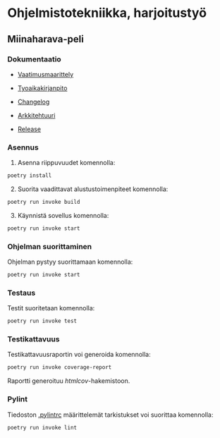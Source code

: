 # Ohjelmistotekniikka, harjoitustyö

## Miinaharava-peli

### Dokumentaatio

- [Vaatimusmaarittely](https://github.com/hakkajoe/ot-harjoitusty-/blob/master/dokumentaatio/vaatimusmaarittely.md)

- [Tyoaikakirjanpito](https://github.com/hakkajoe/ot-harjoitusty-/blob/master/dokumentaatio/tyoaikakirjanpito.md)

- [Changelog](https://github.com/hakkajoe/ot-harjoitusty-/blob/master/dokumentaatio/changelog.md)

- [Arkkitehtuuri](https://github.com/hakkajoe/ot-harjoitusty-/blob/master/dokumentaatio/arkkitehtuuri.md)

- [Release](https://github.com/hakkajoe/ot-harjoitusty-/releases/tag/viikko5)

### Asennus

1. Asenna riippuvuudet komennolla:

```bash
poetry install
```

2. Suorita vaadittavat alustustoimenpiteet komennolla:

```bash
poetry run invoke build
```

3. Käynnistä sovellus komennolla:

```bash
poetry run invoke start
```

### Ohjelman suorittaminen

Ohjelman pystyy suorittamaan komennolla:

```bash
poetry run invoke start
```

### Testaus

Testit suoritetaan komennolla:

```bash
poetry run invoke test
```

### Testikattavuus

Testikattavuusraportin voi generoida komennolla:

```bash
poetry run invoke coverage-report
```

Raportti generoituu _htmlcov_-hakemistoon.

### Pylint

Tiedoston [.pylintrc](./.pylintrc) määrittelemät tarkistukset voi suorittaa komennolla:

```bash
poetry run invoke lint
```
